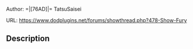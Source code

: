 Author:  =|[76AD]|= TatsuSaisei

URL: https://www.dodplugins.net/forums/showthread.php?478-Show-Fury

## Description

